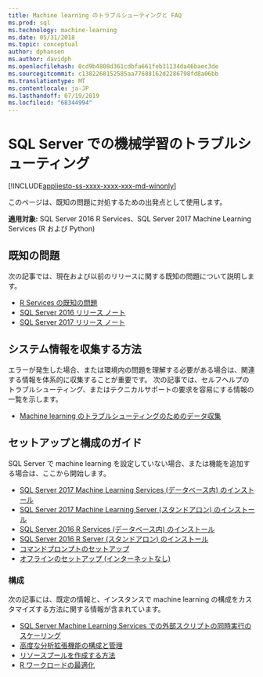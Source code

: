 ```yaml
---
title: Machine learning のトラブルシューティングと FAQ
ms.prod: sql
ms.technology: machine-learning
ms.date: 05/31/2018
ms.topic: conceptual
author: dphansen
ms.author: davidph
ms.openlocfilehash: 0cd9b4808d361cdbfa661feb31134da46baec3de
ms.sourcegitcommit: c1382268152585aa77688162d2286798fd8a06bb
ms.translationtype: MT
ms.contentlocale: ja-JP
ms.lasthandoff: 07/19/2019
ms.locfileid: "68344994"
---
```

# <a name="troubleshoot-machine-learning-in-sql-server"></a>SQL Server での機械学習のトラブルシューティング
[!INCLUDE[appliesto-ss-xxxx-xxxx-xxx-md-winonly](../includes/appliesto-ss-xxxx-xxxx-xxx-md-winonly.md)]

このページは、既知の問題に対処するための出発点として使用します。

**適用対象:** SQL Server 2016 R Services、SQL Server 2017 Machine Learning Services (R および Python)

## <a name="known-issues"></a>既知の問題

次の記事では、現在および以前のリリースに関する既知の問題について説明します。

+ [R Services の既知の問題](../advanced-analytics/known-issues-for-sql-server-machine-learning-services.md)
+ [SQL Server 2016 リリース ノート](../sql-server/sql-server-2016-release-notes.md)
+ [SQL Server 2017 リリース ノート](../sql-server/sql-server-2017-release-notes.md)

## <a name="how-to-gather-system-information"></a>システム情報を収集する方法

エラーが発生した場合、または環境内の問題を理解する必要がある場合は、関連する情報を体系的に収集することが重要です。 次の記事では、セルフヘルプのトラブルシューティング、またはテクニカルサポートの要求を容易にする情報の一覧を示します。

+ [Machine learning のトラブルシューティングのためのデータ収集](data-collection-ml-troubleshooting-process.md)

## <a name="setup-and-configuration-guides"></a>セットアップと構成のガイド

SQL Server で machine learning を設定していない場合、または機能を追加する場合は、ここから開始します。

+ [SQL Server 2017 Machine Learning Services (データベース内) のインストール](install/sql-machine-learning-services-windows-install.md)
+ [SQL Server 2017 Machine Learning Server (スタンドアロン) のインストール](install/sql-machine-learning-standalone-windows-install.md)
+ [SQL Server 2016 R Services (データベース内) のインストール](install/sql-r-services-windows-install.md)
+ [SQL Server 2016 R Server (スタンドアロン) のインストール](install/sql-r-standalone-windows-install.md)
+ [コマンドプロンプトのセットアップ](install/sql-ml-component-commandline-install.md)
+ [オフラインのセットアップ (インターネットなし)](install/sql-ml-component-install-without-internet-access.md)

### <a name="configuration"></a>構成

次の記事には、既定の情報と、インスタンスで machine learning の構成をカスタマイズする方法に関する情報が含まれています。

+ [SQL Server Machine Learning Services での外部スクリプトの同時実行のスケーリング](administration/modify-user-account-pool.md)   
+ [高度な分析拡張機能の構成と管理](r/configure-and-manage-advanced-analytics-extensions.md)  
+ [リソースプールを作成する方法](r/how-to-create-a-resource-pool-for-r.md)
+ [R ワークロードの最適化](r/operationalizing-your-r-code.md)
